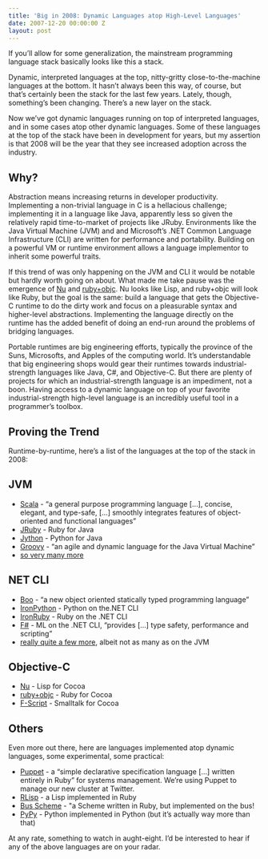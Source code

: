 ```yaml
---
title: 'Big in 2008: Dynamic Languages atop High-Level Languages'
date: 2007-12-20 00:00:00 Z
layout: post
---
```





If you’ll allow for some generalization, the mainstream programming language stack basically looks like this a stack.

Dynamic, interpreted languages at the top, nitty-gritty close-to-the-machine languages at the bottom. It hasn’t always been this way, of course, but that’s certainly been the stack for the last few years. Lately, though, something’s been changing. There’s a new layer on the stack.

Now we’ve got dynamic languages running on top of interpreted languages, and in some cases atop other dynamic languages. Some of these languages at the top of the stack have been in development for years, but my assertion is that 2008 will be the year that they see increased adoption across the industry.

Why?
----

Abstraction means increasing returns in developer productivity. Implementing a non-trivial language in C is a hellacious challenge; implementing it in a language like Java, apparently less so given the relatively rapid time-to-market of projects like JRuby. Environments like the Java Virtual Machine (JVM) and and Microsoft’s .NET Common Language Infrastructure (CLI) are written for performance and portability. Building on a powerful VM or runtime environment allows a language implementor to inherit some powerful traits.

If this trend of was only happening on the JVM and CLI it would be notable but hardly worth going on about. What made me take pause was the emergence of [Nu](http://programming.nu/) and [ruby+objc](http://chopine.be/lrz/diary/2007-12-07_ruby-objc-Part-1.html). Nu looks like Lisp, and ruby+objc will look like Ruby, but the goal is the same: build a language that gets the Objective-C runtime to do the dirty work and focus on a pleasurable syntax and higher-level abstractions. Implementing the language directly on the runtime has the added benefit of doing an end-run around the problems of bridging languages.

Portable runtimes are big engineering efforts, typically the province of the Suns, Microsofts, and Apples of the computing world. It’s understandable that big engineering shops would gear their runtimes towards industrial-strength languages like Java, C\#, and Objective-C. But there are plenty of projects for which an industrial-strength language is an impediment, not a boon. Having access to a dynamic language on top of your favorite industrial-strength high-level language is an incredibly useful tool in a programmer’s toolbox.

Proving the Trend
-----------------

Runtime-by-runtime, here’s a list of the languages at the top of the stack in 2008:

## JVM

-   [Scala](http://www.scala-lang.org/) - “a general purpose programming language […], concise, elegant, and type-safe, […] smoothly integrates features of object-oriented and functional languages”
-   [JRuby](http://jruby.codehaus.org/) - Ruby for Java
-   [Jython](http://www.jython.org/) - Python for Java
-   [Groovy](http://groovy.codehaus.org/) - “an agile and dynamic language for the Java Virtual Machine”
-   [so very many more](http://www.robert-tolksdorf.de/vmlanguages.html)

## NET CLI

-   [Boo](http://boo.codehaus.org/) - “a new object oriented statically typed programming language”
-   [IronPython](http://www.codeplex.com/Wiki/View.aspx?ProjectName=IronPython) - Python on the.NET CLI
-   [IronRuby](http://www.ironruby.net/) - Ruby on the .NET CLI
-   [F\#](http://research.microsoft.com/fsharp/fsharp.aspx) - ML on the .NET CLI, “provides […] type safety, performance and scripting”
-   [really quite a few more](http://en.wikipedia.org/wiki/CLI_Languages), albeit not as many as on the JVM

## Objective-C

-   [Nu](http://programming.nu/) - Lisp for Cocoa
-   [ruby+objc](http://chopine.be/lrz/diary/2007-12-07_ruby-objc-Part-1.html) - Ruby for Cocoa
-   [F-Script](http://www.fscript.org/) - Smalltalk for Cocoa

## Others

Even more out there, here are languages implemented atop dynamic languages, some experimental, some practical:

-   [Puppet](http://www.reductivelabs.com/projects/puppet/) - a “simple declarative specification language […] written entirely in Ruby” for systems management. We’re using Puppet to manage our new cluster at Twitter.
-   [RLisp](http://t-a-w.blogspot.com/search/label/rlisp) - a Lisp implemented in Ruby
-   [Bus Scheme](http://bus-scheme.rubyforge.org/) - "a Scheme written in Ruby, but implemented on the bus!
-   [PyPy](http://www.pypy.org) - Python implemented in Python (but it’s actually way more than that)

At any rate, something to watch in aught-eight. I’d be interested to hear if any of the above languages are on your radar.
